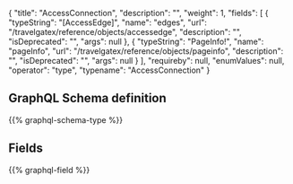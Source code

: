 {
  "title": "AccessConnection",
  "description": "",
  "weight": 1,
  "fields": [
    {
      "typeString": "[AccessEdge]",
      "name": "edges",
      "url": "/travelgatex/reference/objects/accessedge",
      "description": "",
      "isDeprecated": "",
      "args": null
    },
    {
      "typeString": "PageInfo!",
      "name": "pageInfo",
      "url": "/travelgatex/reference/objects/pageinfo",
      "description": "",
      "isDeprecated": "",
      "args": null
    }
  ],
  "requireby": null,
  "enumValues": null,
  "operator": "type",
  "typename": "AccessConnection"
}
## GraphQL Schema definition

{{% graphql-schema-type %}}

## Fields

{{% graphql-field %}}
